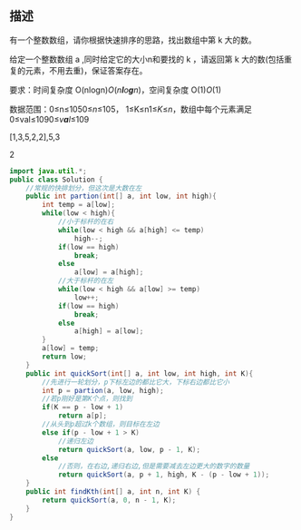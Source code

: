 ## 描述

有一个整数数组，请你根据快速排序的思路，找出数组中第 k 大的数。 

给定一个整数数组 a ,同时给定它的大小n和要找的 k ，请返回第 k 大的数(包括重复的元素，不用去重)，保证答案存在。 

要求：时间复杂度 O(nlogn)*O*(*n**l**o**g**n*)，空间复杂度 O(1)*O*(1)

数据范围：0≤n≤1050≤*n*≤105， 1≤K≤n1≤*K*≤*n*，数组中每个元素满足 0≤val≤1090≤*v**a**l*≤109

[1,3,5,2,2],5,3

2

```java
import java.util.*;
public class Solution {
    //常规的快排划分，但这次是大数在左
    public int partion(int[] a, int low, int high){ 
        int temp = a[low];
        while(low < high){ 
            //小于标杆的在右
            while(low < high && a[high] <= temp)
                high--;
            if(low == high)
                break;
            else
                a[low] = a[high];
            //大于标杆的在左
            while(low < high && a[low] >= temp)
                low++;
            if(low == high)
                break;
            else
                a[high] = a[low];
        }
        a[low] = temp;
        return low;
    }
    public int quickSort(int[] a, int low, int high, int K){
        //先进行一轮划分，p下标左边的都比它大，下标右边都比它小
        int p = partion(a, low, high); 
        //若p刚好是第K个点，则找到
        if(K == p - low + 1)  
            return a[p];
        //从头到p超过k个数组，则目标在左边
        else if(p - low + 1 > K)  
            //递归左边
            return quickSort(a, low, p - 1, K);  
        else  
            //否则，在右边,递归右边,但是需要减去左边更大的数字的数量
            return quickSort(a, p + 1, high, K - (p - low + 1));  
    }
    public int findKth(int[] a, int n, int K) {
        return quickSort(a, 0, n - 1, K);
    }
}

```



 